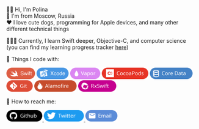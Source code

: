 👋🏻 Hi, I'm Polina   
📍 I'm from Moscow, Russia  
❤️ I love cute dogs, programming for Apple devices, and many other different technical things

👩🏼‍💻 Currently, I learn Swift deeper,  Objective-C, and computer science (you can find my learning progress tracker [here](https://github.com/bldjad1488/LearningTracker))

🥰 Things I code with:   

<p>
  <img src="./Assets/Technologies/Swift.svg" alt="Swift" height="30">
  <img src="./Assets/Technologies/Xcode.svg" alt="Xcode" height="30">
  <img src="./Assets/Technologies/Vapor.svg" alt="Vapor" height="30">
  <img src="./Assets/Technologies/CocoaPods.svg" alt="CocoaPods" height="30">
  <img src="./Assets/Technologies/CoreData.svg" alt="Core Data" height="30">
  <img src="./Assets/Technologies/Git.svg" alt="Git" height="30">
  <img src="./Assets/Technologies/Alamofire.svg" alt="Alamofire" height="30">
  <img src="./Assets/Technologies/RxSwift.svg" alt="RxSwift" height="30">
</p>

👻 How to reach me:  
<p>
  <a href="https://github.com/bldjad1488">
    <img src="./Assets/Social/Github.svg" alt="Github" height="30">
  </a>
  <a href="https://twitter.com/pol1n04ka1337">
    <img src="./Assets/Social/Twitter.svg" alt="Twitter" height="30">
  </a>
  <a href="mailto:314kachu1337@gmail.com?subject=subject text">
    <img src="./Assets/Social/Email.svg" alt="Email" height="30">
  </a>
</p>